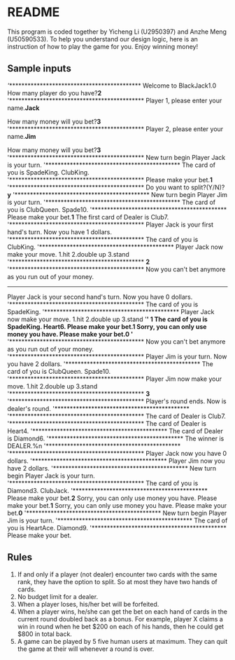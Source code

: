 # README


This program is coded together by Yicheng Li (U2950397) and Anzhe Meng (U50590533). 
To help you understand our design logic, here is an instruction of how to play the game for you.
Enjoy winning money!

## Sample inputs

*'********************************************
Welcome to BlackJack1.0
How many player do you have?**2**
'********************************************
Player 1, please enter your name.**Jack**

 How many money will you bet?**3**
'********************************************
Player 2, please enter your name.**Jim**

 How many money will you bet?**3**
'********************************************
New turn begin
Player Jack is your turn.
'********************************************
The card of you is
SpadeKing.
ClubKing.
'********************************************
Please make your bet.**1**
'********************************************
Do you want to split?(Y/N)?**y**
'********************************************
New turn begin
Player Jim is your turn.
'********************************************
The card of you is
ClubQueen.
Spade10.
'********************************************
Please make your bet.**1**
The first card of Dealer is Club7.
'********************************************
Player Jack is your first hand's turn.
Now you have 1 dollars.
'********************************************
The card of you is
ClubKing.
'********************************************
Player Jack now make your move.
1.hit
2.double up
3.stand
'********************************************
**2**
'********************************************
Now you can't bet anymore as you run out of your money.
********************************************
Player Jack is your second hand's turn.
Now you have 0 dollars.
'********************************************
The card of you is
SpadeKing.
'********************************************
Player Jack now make your move.
1.hit
2.double up
3.stand
'********************************************'
**1**
The card of you is
SpadeKing.
Heart6.
Please make your bet.**1**
Sorry, you can only use money you have.
Please make your bet.**0**
'********************************************
'********************************************
Now you can't bet anymore as you run out of your money.
'********************************************
Player Jim is your turn.
Now you have 2 dollars.
'********************************************
The card of you is
ClubQueen.
Spade10.
'********************************************
Player Jim now make your move.
1.hit
2.double up
3.stand
'********************************************
**3**
'********************************************
Player's round ends. Now is dealer's round.
'********************************************
'********************************************
The card of Dealer is Club7.
'********************************************
The card of Dealer is Heart4.
'********************************************
The card of Dealer is Diamond6.
'********************************************
The winner is DEALER.%n
'********************************************
'********************************************
Player Jack now you have 0 dollars.
'********************************************
Player Jim now you have 2 dollars.
'********************************************
New turn begin
Player Jack is your turn.
'********************************************
The card of you is
Diamond3.
ClubJack.
'********************************************
Please make your bet.**2**
Sorry, you can only use money you have.
Please make your bet.**1**
Sorry, you can only use money you have.
Please make your bet.**0**
'********************************************
New turn begin
Player Jim is your turn.
'********************************************
The card of you is
HeartAce.
Diamond9.
'********************************************
Please make your bet.

## Rules
1. If and only if a player (not dealer) encounter two cards with the same rank, they have the option to split. So at most they have two hands of cards.
2. No budget limit for a dealer. 
3. When a player loses, his/her bet will be forfeited.
4. When a player wins, he/she can get the bet on each hand of cards in the current round doubled back as a bonus. For example, player X claims a win in round when he bet $200 on each of his hands, then he could get $800 in total back.
5. A game can be played by 5 five human users at maximum. They can quit the game at their will whenever a round is over.
<!--stackedit_data:
eyJoaXN0b3J5IjpbLTYyODY4NDYzMF19
-->